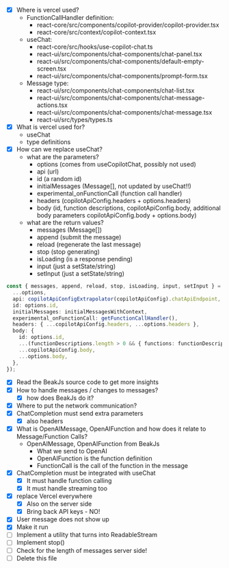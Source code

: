 - [x] Where is vercel used?
  - FunctionCallHandler definition:
    - react-core/src/components/copilot-provider/copilot-provider.tsx
    - react-core/src/context/copilot-context.tsx
  - useChat:
    - react-core/src/hooks/use-copilot-chat.ts
    - react-ui/src/components/chat-components/chat-panel.tsx
    - react-ui/src/components/chat-components/default-empty-screen.tsx
    - react-ui/src/components/chat-components/prompt-form.tsx
  - Message type:
    - react-ui/src/components/chat-components/chat-list.tsx
    - react-ui/src/components/chat-components/chat-message-actions.tsx
    - react-ui/src/components/chat-components/chat-message.tsx
    - react-ui/src/types/types.ts
- [x] What is vercel used for?
  - useChat
  - type definitions
- [x] How can we replace useChat?
  - what are the parameters?
    - options (comes from useCopilotChat, possibly not used)
    - api (url)
    - id (a random id)
    - initialMessages (Message[], not updated by useChat!!)
    - experimental_onFunctionCall (function call handler)
    - headers (copilotApiConfig.headers + options.headers)
    - body (id, function descriptions, copilotApiConfig.body, additional body parameters copilotApiConfig.body + options.body)
  - what are the return values?
    - messages (Message[])
    - append (submit the message)
    - reload (regenerate the last message)
    - stop (stop generating)
    - isLoading (is a response pending)
    - input (just a setState/string)
    - setInput (just a setState/string)

```ts
const { messages, append, reload, stop, isLoading, input, setInput } = useChat({
  ...options,
  api: copilotApiConfigExtrapolator(copilotApiConfig).chatApiEndpoint,
  id: options.id,
  initialMessages: initialMessagesWithContext,
  experimental_onFunctionCall: getFunctionCallHandler(),
  headers: { ...copilotApiConfig.headers, ...options.headers },
  body: {
    id: options.id,
    ...(functionDescriptions.length > 0 && { functions: functionDescriptions }),
    ...copilotApiConfig.body,
    ...options.body,
  },
});
```

- [x] Read the BeakJs source code to get more insights
- [x] How to handle messages / changes to messages?
  - [x] how does BeakJs do it?
- [x] Where to put the network communication?
- [x] ChatCompletion must send extra parameters
  - [x] also headers
- [x] What is OpenAIMessage, OpenAIFunction and how does it relate to Message/Function Calls?
  - OpenAIMessage, OpenAIFunction from BeakJs
    - What we send to OpenAI
    - OpenAIFunction is the function definition
    - FunctionCall is the call of the function in the message
- [x] ChatCompletion must be integrated with useChat
  - [x] It must handle function calling
  - [x] It must handle streaming too
- [x] replace Vercel everywhere
  - [x] Also on the server side
  - [x] Bring back API keys - NO!
- [x] User message does not show up
- [x] Make it run
- [ ] Implement a utility that turns into ReadableStream<string>
- [ ] Implement stop()
- [ ] Check for the length of messages server side!
- [ ] Delete this file
